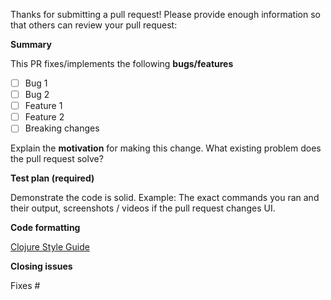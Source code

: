 Thanks for submitting a pull request! Please provide enough information so that others can review your pull request:

**Summary**

<!-- Summary of the PR -->

This PR fixes/implements the following **bugs/features**

* [ ] Bug 1
* [ ] Bug 2
* [ ] Feature 1
* [ ] Feature 2
* [ ] Breaking changes

<!-- You can skip this if you're fixing a typo or adding an app to the Showcase. -->

Explain the **motivation** for making this change. What existing problem does the pull request solve?

<!-- Example: When "Adding a function to do X", explain why it is necessary to have a way to do X. -->

**Test plan (required)**

Demonstrate the code is solid. Example: The exact commands you ran and their output, screenshots / videos if the pull request changes UI.

<!-- Make sure tests pass locally. -->

**Code formatting**

<!-- See the simple Clojure Style Guide. -->
[Clojure Style Guide](https://guide.clojure.style/)

**Closing issues**

<!-- Put `closes #XXXX` in your comment to auto-close the issue that your PR fixes (if such). -->
Fixes #
